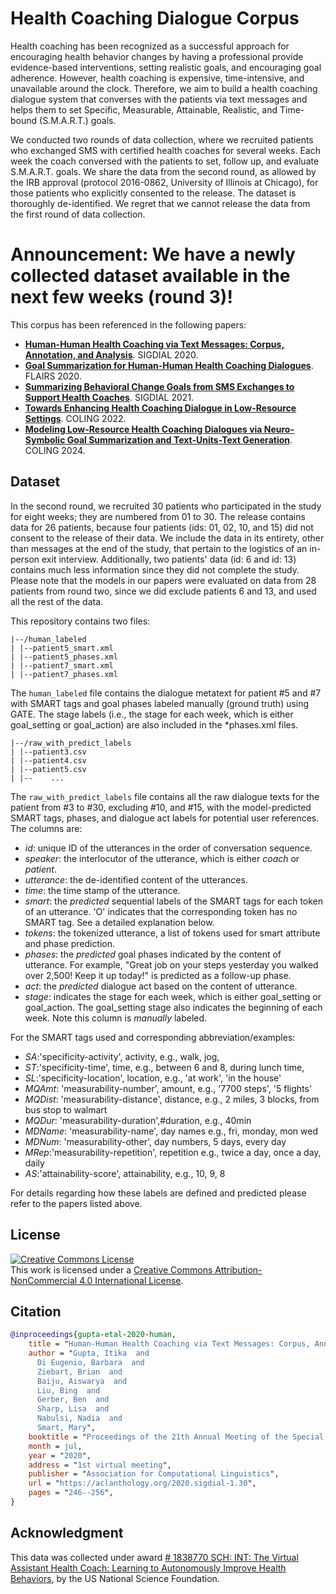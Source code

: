 # Health Coaching Dialogue Corpus

Health coaching has been recognized as a successful approach for encouraging health behavior changes by having a professional provide evidence-based interventions, setting realistic goals, and encouraging goal adherence. However, health coaching is expensive, time-intensive, and unavailable around the clock.  Therefore, we aim to build a health coaching dialogue system that converses with the patients via text messages and helps them to set Specific, Measurable, Attainable, Realistic, and Time-bound (S.M.A.R.T.) goals.

We conducted two rounds of data collection, where we recruited patients who  exchanged SMS  with certified health coaches for several weeks. Each week the coach conversed with the patients to set, follow up, and evaluate S.M.A.R.T. goals.  We share the data from the second round, as allowed by the IRB approval (protocol 2016-0862, University of Illinois at Chicago), for those  patients who explicitly  consented to the release. The dataset is thoroughly de-identified. We regret that we cannot release the data from the first round of data collection.

# Announcement: We have a newly collected dataset available in the next few weeks (round 3)!

This corpus has been referenced in the following papers:

*  **[Human-Human Health Coaching via Text Messages: Corpus, Annotation, and Analysis](https://aclanthology.org/2020.sigdial-1.30/ )**. SIGDIAL 2020.
*  **[Goal Summarization for Human-Human Health Coaching Dialogues](https://www.aaai.org/ocs/index.php/FLAIRS/FLAIRS20/paper/view/18455/17608)**. FLAIRS 2020.
*  **[Summarizing Behavioral Change Goals from SMS Exchanges to Support Health Coaches](https://aclanthology.org/2021.sigdial-1.31/)**. SIGDIAL 2021.
*  **[Towards Enhancing Health Coaching Dialogue in Low-Resource Settings](https://aclanthology.org/2022.coling-1.58/)**. COLING 2022.
*  **[Modeling Low-Resource Health Coaching Dialogues via Neuro-Symbolic Goal Summarization and Text-Units-Text Generation](https://lrec-coling-2024.org/accepted-papers/)**. COLING 2024.

## Dataset

In the second round, we recruited 30 patients who participated in the study for eight weeks; they are numbered from 01 to 30. The release contains data for 26 patients, because four patients (ids: 01, 02, 10, and 15)  did not consent to the release of their data. We include the data in its entirety, other than messages at the end of the study, that pertain to the logistics of an in-person exit interview. Additionally, two patients' data (id: 6 and id: 13) contains much less information since they did not complete the study. Please note that the models  in our papers were evaluated on data from 28 patients from round two, since we did exclude patients 6 and 13, and used all the rest of the data.

This repository contains two files:

```
|--/human_labeled
| |--patient5_smart.xml
| |--patient5_phases.xml
| |--patient7_smart.xml
| |--patient7_phases.xml
```
The `human_labeled` file contains the dialogue metatext for patient #5 and #7 with SMART tags and goal phases labeled manually (ground truth) using GATE. The stage labels (i.e., the stage for each week, which is either goal\_setting or goal\_action) are also included in the *phases.xml files.

```
|--/raw_with_predict_labels
| |--patient3.csv
| |--patient4.csv
| |--patient5.csv
| |--    ...
```

The `raw_with_predict_labels` file contains all the raw dialogue texts for the patient from #3 to #30, excluding #10, and #15, with the model-predicted SMART tags, phases, and dialogue act labels for potential user references. The columns are:

* *id*: unique ID of the utterances in the order of conversation sequence.
* *speaker*: the interlocutor of the utterance, which is either *coach* or *patient*.
* *utterance*: the de-identified content of the utterances.
* *time*: the time stamp of the utterance.
* *smart*: the *predicted* sequential labels of the SMART tags for each token of an utterance. 'O' indicates that the corresponding token has no SMART tag. See a detailed explanation below.
* *tokens*: the tokenized utterance, a list of tokens used for smart attribute and phase prediction.
* *phases*: the *predicted* goal phases indicated by the content of utterance. For example, "Great job on your steps yesterday you walked over 2,500! Keep it up today!" is predicted as a follow-up phase.  
* *act*: the *predicted* dialogue act based on the content of utterance.
* *stage*: indicates the stage for each week, which is either goal\_setting or goal\_action. The goal\_setting stage also indicates the beginning of each week. Note this column is *manually* labeled.


For the SMART tags used and corresponding abbreviation/examples:
* *SA*:'specificity-activity', activity, e.g., walk, jog,
* *ST*:'specificity-time', time, e.g., between 6 and 8, during lunch time,
* *SL*:'specificity-location', location, e.g., 'at work', 'in the house'
* *MQAmt*: 'measurability-number', amount, e.g., '7700 steps', '5 flights'
* *MQDist*: 'measurability-distance', distance, e.g., 2 miles, 3 blocks, from bus stop to walmart
* *MQDur*: 'measurability-duration',#duration, e.g., 40min
* *MDName*: 'measurability-name', day names e.g., fri, monday, mon wed
* *MDNum*: 'measurability-other', day numbers, 5 days, every day
* *MRep*:'measurability-repetition', repetition e.g., twice a day, once a day, daily
* *AS*:'attainability-score', attainability, e.g., 10, 9, 8

For details regarding how these labels are defined and predicted please refer to the papers listed above.

## License
<a rel="license" href="http://creativecommons.org/licenses/by-nc/4.0/"><img alt="Creative Commons License" style="border-width:0" src="https://i.creativecommons.org/l/by-nc/4.0/88x31.png" /></a><br />This work is licensed under a <a rel="license" href="http://creativecommons.org/licenses/by-nc/4.0/">Creative Commons Attribution-NonCommercial 4.0 International License</a>.
## Citation
```bibtex
@inproceedings{gupta-etal-2020-human,
    title = "Human-Human Health Coaching via Text Messages: Corpus, Annotation, and Analysis",
    author = "Gupta, Itika  and
      Di Eugenio, Barbara  and
      Ziebart, Brian  and
      Baiju, Aiswarya  and
      Liu, Bing  and
      Gerber, Ben  and
      Sharp, Lisa  and
      Nabulsi, Nadia  and
      Smart, Mary",
    booktitle = "Proceedings of the 21th Annual Meeting of the Special Interest Group on Discourse and Dialogue",
    month = jul,
    year = "2020",
    address = "1st virtual meeting",
    publisher = "Association for Computational Linguistics",
    url = "https://aclanthology.org/2020.sigdial-1.30",
    pages = "246--256",
}
```
## Acknowledgment

This data was collected under award [# 1838770 SCH: INT: The Virtual Assistant Health Coach: Learning to Autonomously Improve Health Behaviors](https://www.nsf.gov/awardsearch/showAward?AWD_ID=1838770), by the US National Science Foundation.
